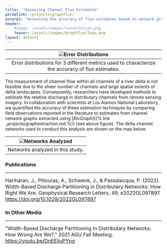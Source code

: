 ```yaml
---
title:  "Assessing Channel Flux Estimates"
permalink: /projects/graphflux/
excerpt: "Assessing the accuracy of flux estimates based on network graphs"
header:
    #image: /assets/images/construction.png
    teaser: /assets/images/graphflux/logo.png
layout: default
---
```


| ![Error Distributions](/assets/images/graphflux/AvgWidthErrorFig.png) |
|:--:|
| Error distributions for 3 different metrics used to characterize the accuracy of flux estimates. |

The measurement of channel flow within all channels of a river delta is not feasible due to the sheer number of channels and large spatial extents of delta landscapes. Consequently, researchers have developed methods to estimate the relative discharge in distributary channels from remote sensing imagery. In collaboration with scientists at Los Alamos National Laboratory, we quantified the accuracy of these estimation techniques by comparing field observations reported in the literature to estimates from channel network graphs extracted using [*RivGraph*]({% link _projects/graphextraction.md %}) (see above figure). The delta channel networks used to conduct this analysis are shown on the map below.

| ![Networks Analyzed](/assets/images/graphflux/OverviewMap_new.png) |
|:--:|
| Networks analyzed in this study. |

### Publications
---

<font size="3">
Hariharan, J., Piliouras, A., Schwenk, J., & Passalacqua, P. (2022). Width-Based Discharge Partitioning in Distributary Networks: How Right We Are. Geophysical Research Letters, 49, e2022GL097897. <a href="https://doi.org/10.1029/2022GL097897">https://doi.org/10.1029/2022GL097897</a>
</font>

### In Other Media
---

<font size="3">
"Width-Based Discharge Partitioning In Distributary Networks: How Wrong Are We?," 2021 AGU Fall Meeting. <a href="https://youtu.be/DnEEIjuPYpg">https://youtu.be/DnEEIjuPYpg</a>
</font>
